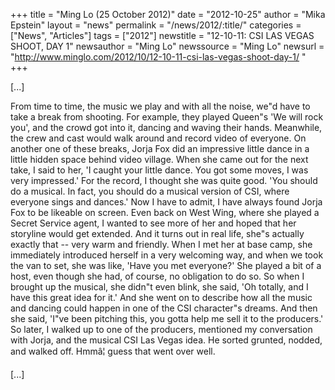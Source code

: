 +++
title = "Ming Lo (25 October 2012)"
date = "2012-10-25"
author = "Mika Epstein"
layout = "news"
permalink = "/news/2012/:title/"
categories = ["News", "Articles"]
tags = ["2012"]
newstitle = "12-10-11: CSI LAS VEGAS SHOOT, DAY 1"
newsauthor = "Ming Lo"
newssource = "Ming Lo"
newsurl = "http://www.minglo.com/2012/10/12-10-11-csi-las-vegas-shoot-day-1/  "
+++

[...]

From time to time, the music we play and with all the noise, we"d have to take a break from shooting. For example, they played Queen"s 'We will rock you', and the crowd got into it, dancing and waving their hands. Meanwhile, the crew and cast would walk around and record video of everyone. On another one of these breaks, Jorja Fox did an impressive little dance in a little hidden space behind video village. When she came out for the next take, I said to her, 'I caught your little dance. You got some moves, I was very impressed.' For the record, I thought she was quite good. 'You should do a musical. In fact, you should do a musical version of CSI, where everyone sings and dances.' Now I have to admit, I have always found Jorja Fox to be likeable on screen. Even back on West Wing, where she played a Secret Service agent, I wanted to see more of her and hoped that her storyline would get extended. And it turns out in real life, she"s actually exactly that -- very warm and friendly. When I met her at base camp, she immediately introduced herself in a very welcoming way, and when we took the van to set, she was like, 'Have you met everyone?' She played a bit of a host, even though she had, of course, no obligation to do so. So when I brought up the musical, she didn"t even blink, she said, 'Oh totally, and I have this great idea for it.' And she went on to describe how all the music and dancing could happen in one of the CSI character"s dreams. And then she said, 'I"ve been pitching this, you gotta help me sell it to the producers.' So later, I walked up to one of the producers, mentioned my conversation with Jorja, and the musical CSI Las Vegas idea. He sorted grunted, nodded, and walked off. Hmmâ¦ guess that went over well.

[...]

